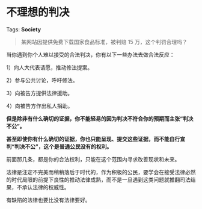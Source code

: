 # 不理想的判决

Tags: **Society**

> 某网站因提供免费下载国家食品标准，被判赔 15 万，这个判罚合理吗？



当你遇到你个人难以接受的合法判决，你有以下一些办法去做合法反应：

1）向人大代表请愿，推动修法提案。

2）参与公共讨论，呼吁修法。

3）向被告方提供法律援助。

4）向被告方作出私人捐助。

**但是除非有什么确切的证据，你不能轻易的因为判决不符合你的预期而主张“判决不公”。**

**甚至即使你有什么确切的证据，你也只能呈现、提交这些证据，而不能自行宣判“判决不公”，这个是普通公民没有的权利。**

前面那几条，都是你的合法权利，只能在这个范围内寻求改善现状和未来。

法律是注定不完美而稍稍落后于时代的，作为积极的公民，要学会在接受法律必然的时代局限的前提下良性的推动法律成熟，而不是一旦遇到这类问题就推翻司法结果，不承认法律的权威性。

有缺陷的法律也要比没有法律要好。



